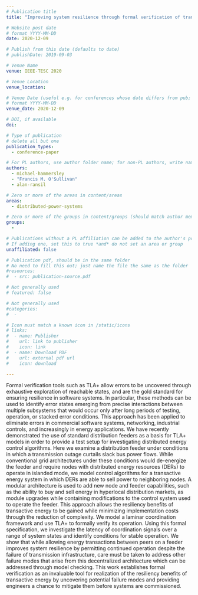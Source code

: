 ```yaml
---
# Publication title
title: "Improving system resilience through formal verification of transactive energy controls"

# Website post date
# format YYYY-MM-DD
date: 2020-12-09

# Publish from this date (defaults to date)
# publishDate: 2019-09-03

# Venue Name
venue: IEEE-TESC 2020

# Venue Location
venue_location: 

# Venue Date (useful e.g. for conferences whose date differs from pub; defaults to date)
# format YYYY-MM-DD
venue_date: 2020-12-09

# DOI, if available
doi:

# Type of publication
# delete all but one
publication_types:
  - conference-paper

# For PL authors, use author folder name; for non-PL authors, write name as in paper within ""
authors:
  - michael-hammersley
  - "Francis M. O'Sullivan"
  - alan-ransil

# Zero or more of the areas in content/areas
areas:
  - distributed-power-systems

# Zero or more of the groups in content/groups (should match author membership)
groups:
  -

# Publications without a PL affiliation can be added to the author's profile without showing up elsewhere
# If adding one, set this to true *and* do not set an area or group
unaffiliated: false

# Publication pdf, should be in the same folder
# No need to fill this out; just name the file the same as the folder
#resources:
#  - src: publication-source.pdf

# Not generally used
# featured: false

# Not generally used
#categories:
#  -

# Icon must match a known icon in /static/icons
# links:
#  - name: Publisher
#    url: link to publisher
#    icon: link
#  - name: Download PDF
#    url: external pdf url
#    icon: download

---
```


Formal verification tools such as TLA+ allow errors
to be uncovered through exhaustive exploration of reachable
states, and are the gold standard for ensuring resilience in
software systems. In particular, these methods can be used to
identify error states emerging from precise interactions between
multiple subsystems that would occur only after long periods of
testing, operation, or stacked error conditions. This approach
has been applied to eliminate errors in commercial software
systems, networking, industrial controls, and increasingly in
energy applications. We have recently demonstrated the use
of standard distribution feeders as a basis for TLA+ models
in order to provide a test setup for investigating distributed
energy control algorithms. Here we examine a distribution feeder
under conditions in which a transmission outage curtails slack
bus power flows. While conventional grid architectures under
these conditions would de-energize the feeder and require nodes
with distributed energy resources (DERs) to operate in islanded
mode, we model control algorithms for a transactive energy
system in which DERs are able to sell power to neighboring
nodes. A modular architecture is used to add new node and
feeder capabilities, such as the ability to buy and sell energy
in hyperlocal distribution markets, as module upgrades while
containing modifications to the control system used to operate the
feeder. This approach allows the resiliency benefits of transactive
energy to be gained while minimizing implementation costs
through the reduction of complexity. We model a laminar
coordination framework and use TLA+ to formally verify its
operation. Using this formal specification, we investigate the
latency of coordination signals over a range of system states
and identify conditions for stable operation. We show that while
allowing energy transactions between peers on a feeder improves
system resilience by permitting continued operation despite the
failure of transmission infrastructure, care must be taken to
address other failure modes that arise from this decentralized
architecture which can be addressed through model checking.
This work establishes formal verification as an invaluable tool
for realization of the resiliency benefits of transactive energy by
uncovering potential failure modes and providing engineers a
chance to mitigate them before systems are commissioned.

